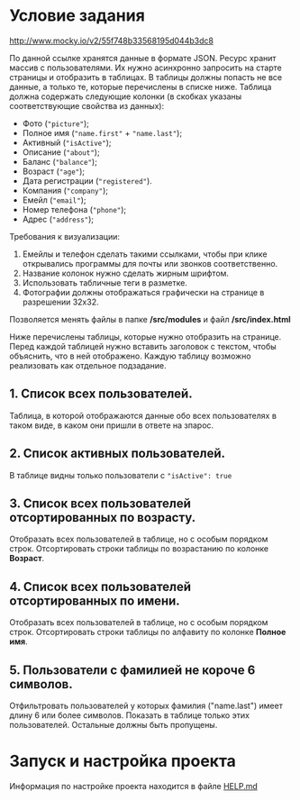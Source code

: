 # Условие задания

http://www.mocky.io/v2/55f748b33568195d044b3dc8

По данной ссылке хранятся данные в формате JSON. Ресурс хранит массив с пользователями. Их нужно асинхронно запросить на старте страницы и отобразить в таблицах. В таблицы должны попасть не все данные, а только те, которые перечислены в списке ниже. Таблица должна содержать следующие колонки (в скобках указаны соответствующие свойства из данных):

- Фото (``"picture"``);
- Полное имя (``"name.first"`` + ``"name.last"``);
- Активный (``"isActive"``);
- Описание (``"about"``);
- Баланс (``"balance"``);
- Возраст (``"age"``);
- Дата регистрации (``"registered"``).
- Компания (``"company"``);
- Емейл (``"email"``);
- Номер телефона (``"phone"``);
- Адрес (``"address"``);

Требования к визуализации:

1. Емейлы и телефон сделать такими ссылками, чтобы при клике открывались программы для почты или звонков соответственно.
2. Название колонок нужно сделать жирным шрифтом.
3. Использовать табличные теги в разметке.
4. Фотографии должны отображаться графически на странице в разрешении 32х32.

Позволяется менять файлы в папке **/src/modules** и файл **/src/index.html**

Ниже перечислены таблицы, которые нужно отобразить на странице. Перед каждой таблицей нужно вставить заголовок с текстом, чтобы объяснить, что в ней отображено. Каждую таблицу возможно реализовать как отдельное подзадание.

## 1. Список всех пользователей.
Таблица, в которой отображаются данные обо всех пользователях в таком виде, в каком они пришли в ответе на зпарос.

## 2. Список активных пользователей.
В таблице видны только пользователи с ``"isActive": true``

## 3. Список всех пользователей отсортированных по возрасту.
Отобразать всех пользователей в таблице, но с особым порядком строк. Отсортировать строки таблицы по возрастанию по колонке **Возраст**. 

## 4. Список всех пользователей отсортированных по имени.
Отобразать всех пользователей в таблице, но с особым порядком строк. Отсортировать строки таблицы по алфавиту по колонке **Полное имя**. 

## 5. Пользователи с фамилией не короче 6 символов.
Отфильтровать пользователей у которых фамилия ("name.last") имеет длину 6 или более символов. Показать в таблице только этих пользователей. Остальные должны быть пропущены.

# Запуск и настройка проекта
Информация по настройке проекта находится в файле [HELP.md](https://github.com/fabrikaodua/frontend-ajax-table/blob/master/HELP.md)
